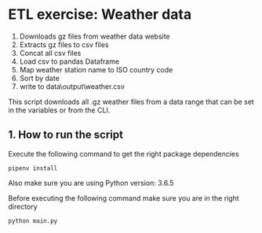 # ETL exercise: Weather data 

1. Downloads gz files from weather data website
2. Extracts gz files to csv files
3. Concat all csv files
4. Load csv to pandas Dataframe 
5. Map weather station name to ISO country code
6. Sort by date
7. write to data\output\weather.csv

This script downloads all .gz weather files from a data range that can be set in the variables or from the CLI.

## 1. How to run the script

Execute the following command to get the right package dependencies
```
pipenv install
```
Also make sure you are using Python version: 3.6.5

Before executing the following command make sure you are in the right directory 
```
python main.py
```